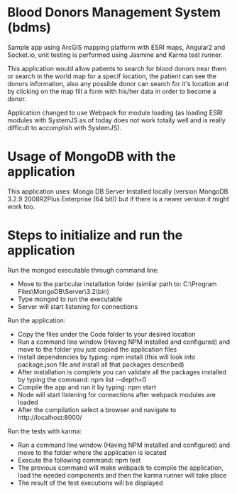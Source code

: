 # Blood Donors Management System (bdms)
Sample app using ArcGIS mapping platform with ESRI maps, Angular2 and Socket.io, unit testing is performed using Jasmine and Karma test runner.

This application would allow patients to search for blood donors near them or search in the world map for a specif location, the patient can see the donors information, also any possible donor can search for it's location and by clicking on the map fill a form with his/her data in order to become a donor.

Application changed to use Webpack for module loading (as loading ESRI modules with SystemJS as of today does not work totally well and is really difficult to accomplish with SystemJS).

# Usage of MongoDB with the application
This application uses:
Mongo DB Server Installed locally (version MongoDB 3.2.9 2008R2Plus Enterprise (64 bit)) but if there is a newer version it might work too.

# Steps to initialize and run the application

Run the mongod executable through command line:
- Move to the particular installation folder (similar path to: C:\Program Files\MongoDB\Server\3.2\bin)
- Type mongod to run the executable
- Server will start listening for connections

Run the application:
- Copy the files under the Code folder to your desired location
- Run a command line window (Having NPM installed and configured) and move to the folder you just copied the application files
- Install dependencies by typing: npm install (this will look into package.json file and install all that packages described)
- After installation is complete you can validate all the packages installed by typing the command: npm list --depth=0
- Compile the app and run it by typing: npm start
- Node will start listening for connections after webpack modules are loaded
- After the compilation select a browser and navigate to http://localhost:8000/

Run the tests with karma:
- Run a command line window (Having NPM installed and configured) and move to the folder where the application is located
- Execute the following command: npm test
- The previous command will make webpack to compile the application, load the needed components and then the karma runner will take place
- The result of the test executions will be displayed
